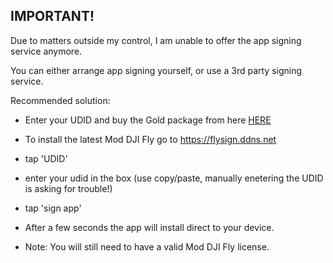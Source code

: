 ## IMPORTANT!

Due to matters outside my control, I am unable to offer the app signing service anymore.

You can either arrange app signing yourself, or use a 3rd party signing service.

Recommended solution:

* Enter your UDID and buy the Gold package from here [HERE](https://www.udidregistrations.com/buy)

* To install the latest Mod DJI Fly go to https://flysign.ddns.net

* tap 'UDID'

* enter your udid in the box (use copy/paste, manually enetering the UDID is asking for trouble!)

* tap 'sign app'

* After a few seconds the app will install direct to your device.

* Note: You will still need to have a valid Mod DJI Fly license. 
